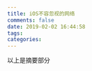 ```yaml
---
title: iOS不容忽视的网络
comments: false
date: 2019-02-02 16:44:58
tags:
categories:
---
```


以上是摘要部分
<!--more-->